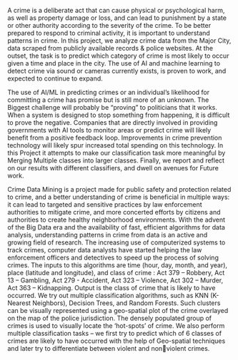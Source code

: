 A crime is a deliberate act that can cause physical or psychological harm, as well as property damage or loss, and can lead to punishment by a state or other authority according to the severity of the crime. To be better prepared to respond to criminal activity, it is important to understand patterns in crime. In this project, we analyze crime data from the Major City, data scraped from publicly available records & police websites. At the outset, the task is to predict which category of crime is most likely to occur given a time and place in the city. The use of AI and machine learning to detect crime via sound or cameras currently exists, is proven to work, and expected to continue to expand.
 
 The use of AI/ML in predicting crimes or an individual’s likelihood for committing a crime has promise but is still more of an unknown. The Biggest challenge will probably be “proving” to politicians that it works. When a system is designed to stop something from happening, it is difficult to prove the negative. Companies that are directly involved in providing governments with AI tools to monitor areas or predict crime will likely benefit from a positive feedback loop. Improvements in crime prevention technology will likely spur increased total spending on this technology. In this Project it attempts to make our classification task more meaningful by Merging Multiple classes into larger classes. Finally, we report and reflect on our results with different classifiers, and dwell on avenues for Future work.

 Crime Data Mining is a project made for public safety and protection related to crime, and a better understanding of crime is beneficial in multiple ways: it can lead to targeted and sensitive practices by law enforcement authorities to mitigate crime, and more concerted efforts by citizens and authorities to create healthy neighborhood environments. With the advent of the Big Data era and the availability of fast, efficient algorithms for data analysis, understanding patterns in crime from data is an active and growing field of research. The increasing use of computerized systems to track crimes, computer data analysts have started helping the law enforcement officers and detectives to speed up the process of solving crimes.
The inputs to this algorithms are time (hour, day, month, and year), place (latitude and longitude), and class of crime :
      Act 379 – Robbery, 
      Act 13 – Gambling, 
      Act 279 - Accident, 
      Act 323 – Violence, 
      Act 302 – Murder, 
      Act 363 – Kidnapping. 
Output is the class of crime that is likely to have occurred. We try out multiple classification algorithms, such as KNN (K-Nearest Neighbors), Decision Trees, and Random Forests. Such clusters can be visually represented using a geo-spatial plot of the crime overlayed on the map of the police jurisdiction. The densely populated group of crimes is used to visually locate the ‘hot-spots’ of crime. We also perform multiple classification tasks – we first try to predict which of 6 classes of crimes are likely to have occurred with the help of Geo-spatial techniques and later try to differentiate between violent and nonviolent crimes.
